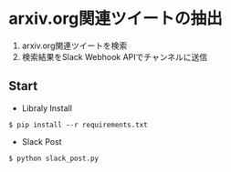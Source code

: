 # arxiv.org関連ツイートの抽出

1. arxiv.org関連ツイートを検索
2. 検索結果をSlack Webhook APIでチャンネルに送信

## Start

* Libraly Install

```
$ pip install --r requirements.txt
```

* Slack Post

```
$ python slack_post.py
```

